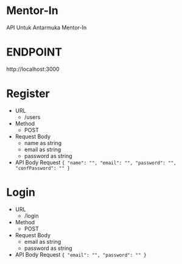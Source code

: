 # Mentor-In
API Untuk Antarmuka Mentor-In

# ENDPOINT
http://localhost:3000

# Register 
* URL 
  * /users
* Method
  * POST
* Request Body
  * name as string
  * email as string
  * password as string
* API Body Request 
  `{
    "name": "",
    "email": "",
    "password": "",
    "confPassword": ""
}`

# Login 
* URL 
  * /login
* Method
  * POST
* Request Body
  * email as string
  * password as string
* API Body Request 
  `{
    "email": "",
    "password": ""
}`



